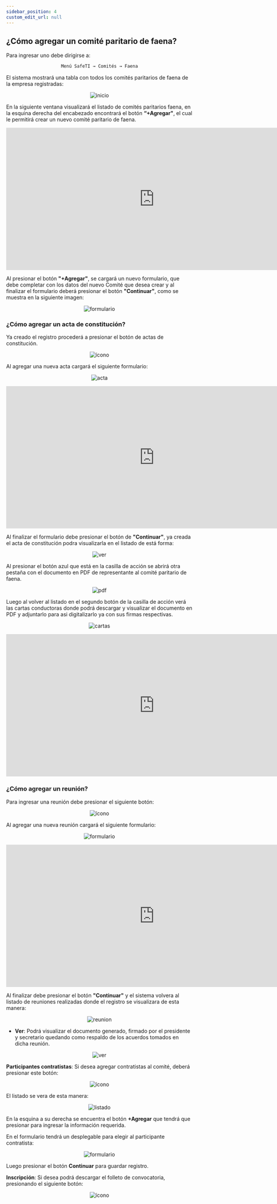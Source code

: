 ```yaml
---
sidebar_position: 4
custom_edit_url: null
---
```

## ¿Cómo agregar un comité paritario de faena?
Para ingresar uno debe dirigirse a:
  
<div align="center">

```bash
Menú SafeTI → Comités → Faena
```
</div>

El sistema mostrará una tabla con todos los comités paritarios de faena de la empresa registradas:

<div align="center">

![inicio](/img/img_manual/img_comites/2023-09-04_17-13.png)

</div>

En la siguiente ventana visualizará el listado de comités paritarios faena, en la esquina derecha del encabezado encontrará el botón **“+Agregar"**, el cual le permitirá crear un nuevo comité paritario de faena.

<div align="center">

<iframe width="800" height="384" src="https://www.youtube.com/embed/Mfmq6wzRVUM?si=Y0Nd2M3vrDWVY0K1" title="YouTube video player" frameborder="0" allow="accelerometer; autoplay; clipboard-write; encrypted-media; gyroscope; picture-in-picture; web-share" allowfullscreen></iframe>

</div>

Al presionar el botón **"+Agregar"**, se cargará un nuevo formulario, que debe completar con los datos del nuevo Comité que desea crear y al finalizar el formulario deberá presionar el botón **"Continuar"**, como se muestra en la siguiente imagen:

<div align="center">

![formulario](/img/img_manual/img_comites/2023-09-05_09-06.png)

</div>

### ¿Cómo agregar un acta de constitución?

Ya creado el registro procederá a presionar el botón de actas de constitución.

<div align="center">

![ícono](/img/img_manual/img_comites/icono_de_acta_constitucion.png)

</div>

Al agregar una nueva acta cargará el siguiente formulario:
 
<div align="center">

![acta](/img/img_manual/img_comites/2023-09-05_16-34.png)

</div>

<div align="center">

<iframe width="800" height="384" src="https://www.youtube.com/embed/U9eaI6dScFk?si=h__zTk76JAgzXjFZ" title="YouTube video player" frameborder="0" allow="accelerometer; autoplay; clipboard-write; encrypted-media; gyroscope; picture-in-picture; web-share" allowfullscreen></iframe>

</div>


Al finalizar el formulario debe presionar el botón de **"Continuar"**, ya creada el acta de constitución podra visualizarla en el listado de está forma:

<div align="center">

![ver](/img/img_manual/img_comites/2023-09-05_16-32.png)

</div>

Al presionar el botón azul que está en la casilla de acción se abrirá otra pestaña con el documento en PDF de representante al comité paritario de faena.

<div align="center">

![pdf](/img/img_manual/img_comites/2023-09-05_16-35.png)

</div>

Luego al volver al listado en el segundo botón de la casilla de acción verá las cartas conductoras donde podrá descargar y visualizar el documento en PDF y adjuntarlo para asi digitalizarlo ya con sus firmas respectivas.

<div align="center">

![cartas](/img/img_manual/img_comites/2023-09-05_16-43.png)

</div>

<div align="center">

<iframe width="800" height="384" src="https://www.youtube.com/embed/16rE7FcfXrs?si=kpGZb8oWWxbWG7dh" title="YouTube video player" frameborder="0" allow="accelerometer; autoplay; clipboard-write; encrypted-media; gyroscope; picture-in-picture; web-share" allowfullscreen></iframe>

</div>

### ¿Cómo agregar un reunión?

Para ingresar una reunión debe presionar el siguiente botón: 

<div align="center">

![ícono](/img/img_manual/img_comites/icono_reuniones_faena.png)

</div>

Al agregar una nueva reunión cargará el siguiente formulario:

<div align="center">

![formulario](/img/img_manual/img_comites/2023-09-05_17-24.png)

</div>

<div align="center">

<iframe width="800" height="384" src="https://www.youtube.com/embed/M1CVSuhj6XM?si=XvujYO27EY9irK7X" title="YouTube video player" frameborder="0" allow="accelerometer; autoplay; clipboard-write; encrypted-media; gyroscope; picture-in-picture; web-share" allowfullscreen></iframe>

</div>

Al finalizar debe presionar el botón **"Continuar"** y el sistema volvera al listado de reuniones realizadas donde el registro se visualizara de esta manera:

<div align="center">

![reunion](/img/img_manual/img_comites/2023-09-05_17-29.png)

</div>

* **Ver**: Podrá visualizar el documento generado, firmado por el presidente y secretario quedando como respaldo de los acuerdos tomados en dicha reunión.

<div align="center">

![ver](/img/img_manual/img_comites/2023-09-06_08-52.png)

</div>

**Participantes contratistas**: Si desea agregar contratistas al comité, deberá presionar este botón:

<div align="center">

![ícono](/img/img_manual/img_comites/icono_participantes_contratistas.png)

</div>

El listado se vera de esta manera:

<div align="center">

![listado](/img/img_manual/img_comites/2023-09-06_09-09.png)

</div>

En la esquina a su derecha se encuentra el botón **+Agregar** que tendrá que presionar para ingresar la información requerida.

En el formulario tendrá un desplegable para elegir al participante contratista:

<div align="center">

![formulario](/img/img_manual/img_comites/2023-09-06_09-12.png)

</div>

Luego presionar el botón **Continuar** para guardar registro.

**Inscripción**: Si desea podrá descargar el folleto de convocatoria, presionando el siguiente botón:

<div align="center">

![ícono](/img/img_manual/img_comites/icono_inscripcion.png)

</div>
